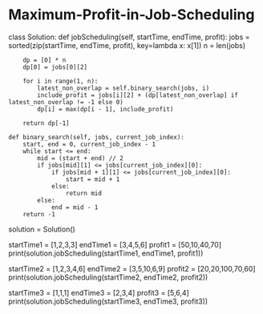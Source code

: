 # Maximum-Profit-in-Job-Scheduling

class Solution:
    def jobScheduling(self, startTime, endTime, profit):
        jobs = sorted(zip(startTime, endTime, profit), key=lambda x: x[1])
        n = len(jobs)

        dp = [0] * n
        dp[0] = jobs[0][2]

        for i in range(1, n):
            latest_non_overlap = self.binary_search(jobs, i)
            include_profit = jobs[i][2] + (dp[latest_non_overlap] if latest_non_overlap != -1 else 0)
            dp[i] = max(dp[i - 1], include_profit)

        return dp[-1]

    def binary_search(self, jobs, current_job_index):
        start, end = 0, current_job_index - 1
        while start <= end:
            mid = (start + end) // 2
            if jobs[mid][1] <= jobs[current_job_index][0]:
                if jobs[mid + 1][1] <= jobs[current_job_index][0]:
                    start = mid + 1
                else:
                    return mid
            else:
                end = mid - 1
        return -1


solution = Solution()

startTime1 = [1,2,3,3]
endTime1 = [3,4,5,6]
profit1 = [50,10,40,70]
print(solution.jobScheduling(startTime1, endTime1, profit1))  

startTime2 = [1,2,3,4,6]
endTime2 = [3,5,10,6,9]
profit2 = [20,20,100,70,60]
print(solution.jobScheduling(startTime2, endTime2, profit2))  

startTime3 = [1,1,1]
endTime3 = [2,3,4]
profit3 = [5,6,4]
print(solution.jobScheduling(startTime3, endTime3, profit3)) 
